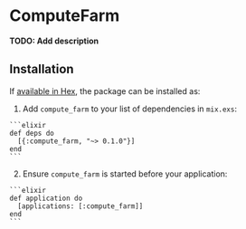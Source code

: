 # ComputeFarm

**TODO: Add description**

## Installation

If [available in Hex](https://hex.pm/docs/publish), the package can be installed as:

  1. Add `compute_farm` to your list of dependencies in `mix.exs`:

    ```elixir
    def deps do
      [{:compute_farm, "~> 0.1.0"}]
    end
    ```

  2. Ensure `compute_farm` is started before your application:

    ```elixir
    def application do
      [applications: [:compute_farm]]
    end
    ```

